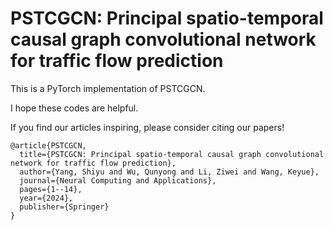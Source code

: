# PSTCGCN: Principal spatio-temporal causal graph convolutional network for traffic flow prediction

This is a PyTorch implementation of PSTCGCN.

I hope these codes are helpful.

If you find our articles inspiring, please consider citing our papers!

```
@article{PSTCGCN,
  title={PSTCGCN: Principal spatio-temporal causal graph convolutional network for traffic flow prediction},
  author={Yang, Shiyu and Wu, Qunyong and Li, Ziwei and Wang, Keyue},
  journal={Neural Computing and Applications},
  pages={1--14},
  year={2024},
  publisher={Springer}
}
```


